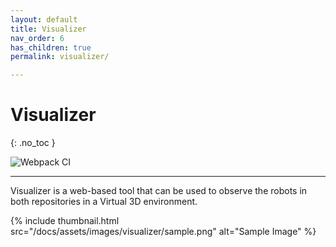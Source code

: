 ```yaml
---
layout: default
title: Visualizer
nav_order: 6
has_children: true
permalink: visualizer/

---
```


# Visualizer
{: .no_toc }

![Webpack CI](https://github.com/Pera-Swarm/visualizer/workflows/Webpack%20CI/badge.svg)

---

Visualizer is a web-based tool that can be used to observe the robots in both repositories in a Virtual 3D environment.

{% include thumbnail.html src="/docs/assets/images/visualizer/sample.png" alt="Sample Image" %}
